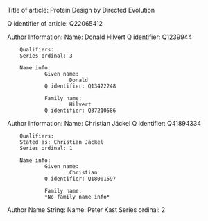 
Title of article: 
Protein Design by Directed Evolution

Q identifier of article:
        Q22065412

Author Information:
        Name: Donald Hilvert
        Q identifier: Q1239944

        Qualifiers:
        Series ordinal: 3

        Name info:
                Given name:
                        Donald
                Q identifier: Q13422248

                Family name:
                        Hilvert
                Q identifier: Q37210586



Author Information:
        Name: Christian Jäckel
        Q identifier: Q41894334

        Qualifiers:
        Stated as: Christian Jäckel
        Series ordinal: 1

        Name info:
                Given name:
                        Christian
                Q identifier: Q18001597

                Family name:
                *No family name info*


Author Name String:
        Name: Peter Kast
        Series ordinal: 2
